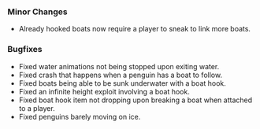 ### Minor Changes
- Already hooked boats now require a player to sneak to link more boats.

### Bugfixes
- Fixed water animations not being stopped upon exiting water.
- Fixed crash that happens when a penguin has a boat to follow.
- Fixed boats being able to be sunk underwater with a boat hook.
- Fixed an infinite height exploit involving a boat hook.
- Fixed boat hook item not dropping upon breaking a boat when attached to a player.
- Fixed penguins barely moving on ice.